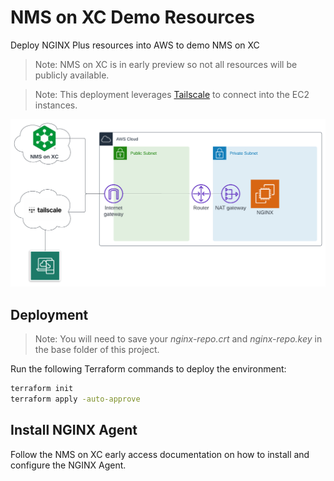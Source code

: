 # NMS on XC Demo Resources

Deploy NGINX Plus resources into AWS to demo NMS on XC

> Note: NMS on XC is in early preview so not all resources will be publicly available.

> Note: This deployment leverages [Tailscale](https://tailscale.com/) to connect into the EC2 instances.

![Lab diagram](./NMS_on_XC.png)

## Deployment

> Note: You will need to save your *nginx-repo.crt* and *nginx-repo.key* in the base folder of this project.

Run the following Terraform commands to deploy the environment:

```bash
terraform init
terraform apply -auto-approve
```

## Install NGINX Agent

Follow the NMS on XC early access documentation on how to install and configure the NGINX Agent.
